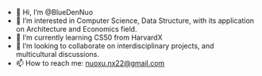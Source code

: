 - 👋 Hi, I’m @BlueDenNuo
- 👀 I’m interested in Computer Science, Data Structure, with its application on Architecture and Economics field.
- 🌱 I’m currently learning CS50 from HarvardX
- 💞️ I’m looking to collaborate on interdisciplinary projects, and multicultural discussions.
- 📫 How to reach me: nuoxu.nx22@gmail.com

<!---
BlueDenNuo/BlueDenNuo is a ✨ special ✨ repository because its `README.md` (this file) appears on your GitHub profile.
You can click the Preview link to take a look at your changes.
--->
